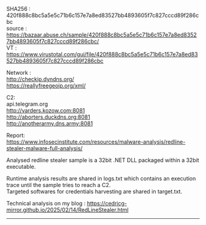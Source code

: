 SHA256 : 420f888c8bc5a5e5c71b6c157e7a8ed83527bb4893605f7c827cccd89f286cbc  
source : https://bazaar.abuse.ch/sample/420f888c8bc5a5e5c71b6c157e7a8ed83527bb4893605f7c827cccd89f286cbc/  
VT : https://www.virustotal.com/gui/file/420f888c8bc5a5e5c71b6c157e7a8ed83527bb4893605f7c827cccd89f286cbc  

Network :  
http://checkip.dyndns.org/  
https://reallyfreegeoip.org/xml/  

C2:  
api.telegram.org  
http://varders.kozow.com:8081  
http://aborters.duckdns.org:8081  
http://anotherarmy.dns.army:8081  

Report:  
https://www.infosecinstitute.com/resources/malware-analysis/redline-stealer-malware-full-analysis/  

Analysed redline stealer sample is a 32bit .NET DLL packaged within a 32bit executable.  

Runtime analysis results are shared in logs.txt which contains an execution trace until the sample tries to reach a C2.  
Targeted softwares for credentials harvesting are shared in target.txt.  

Technical analysis on my blog : <https://cedricg-mirror.github.io/2025/02/14/RedLineStealer.html>  

---  
